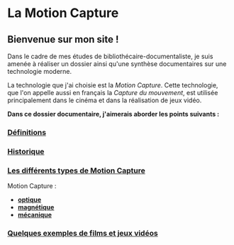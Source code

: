 


# La Motion Capture

## Bienvenue sur mon site !

Dans le cadre de mes études de bibliothécaire-documentaliste, je suis amenée à réaliser un dossier ainsi qu'une synthèse documentaires sur une technologie moderne.

La technologie que j'ai choisie est la _Motion Capture_. Cette technologie, que l'on appelle aussi en français la _Capture du mouvement_, est utilisée principalement dans le cinéma et dans la réalisation de jeux vidéo.


**Dans ce dossier documentaire, j'aimerais aborder les points suivants :**

### [Définitions](definitions.md)

### [Historique](histoire.md)

### [Les différents types de Motion Capture](typesmotioncapture.md)
Motion Capture : 
- [**optique**](optique.md)
- [**magnétique**](magnetique.md)
- [**mécanique**](mecanique.md)

### [Quelques exemples de films et jeux vidéos](filmsjeuxvideo.md)
